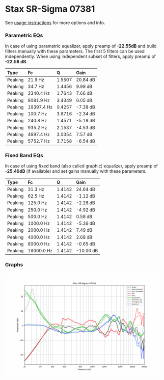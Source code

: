 # Stax SR-Sigma 07381
See [usage instructions](https://github.com/jaakkopasanen/AutoEq#usage) for more options and info.

### Parametric EQs
In case of using parametric equalizer, apply preamp of **-22.55dB** and build filters manually
with these parameters. The first 5 filters can be used independently.
When using independent subset of filters, apply preamp of **-22.58 dB**.

| Type    | Fc         |      Q | Gain     |
|:--------|:-----------|:-------|:---------|
| Peaking | 21.9 Hz    | 1.5507 | 20.84 dB |
| Peaking | 34.7 Hz    | 1.4456 | 9.99 dB  |
| Peaking | 2340.4 Hz  | 1.7643 | 7.66 dB  |
| Peaking | 9081.9 Hz  | 3.4349 | 6.05 dB  |
| Peaking | 16397.4 Hz | 0.4257 | -7.38 dB |
| Peaking | 100.7 Hz   | 3.6716 | -2.34 dB |
| Peaking | 240.8 Hz   | 1.4571 | -5.18 dB |
| Peaking | 935.2 Hz   | 2.1537 | -4.53 dB |
| Peaking | 4697.4 Hz  | 3.0354 | 7.57 dB  |
| Peaking | 5752.7 Hz  | 3.7158 | -6.54 dB |

### Fixed Band EQs
In case of using fixed band (also called graphic) equalizer, apply preamp of **-25.49dB**
(if available) and set gains manually with these parameters.

| Type    | Fc         |      Q | Gain      |
|:--------|:-----------|:-------|:----------|
| Peaking | 31.3 Hz    | 1.4142 | 24.64 dB  |
| Peaking | 62.5 Hz    | 1.4142 | -1.12 dB  |
| Peaking | 125.0 Hz   | 1.4142 | -2.28 dB  |
| Peaking | 250.0 Hz   | 1.4142 | -4.92 dB  |
| Peaking | 500.0 Hz   | 1.4142 | 0.58 dB   |
| Peaking | 1000.0 Hz  | 1.4142 | -5.36 dB  |
| Peaking | 2000.0 Hz  | 1.4142 | 7.49 dB   |
| Peaking | 4000.0 Hz  | 1.4142 | 2.68 dB   |
| Peaking | 8000.0 Hz  | 1.4142 | -0.65 dB  |
| Peaking | 16000.0 Hz | 1.4142 | -10.00 dB |

### Graphs
![](./Stax%20SR-Sigma%2007381.png)